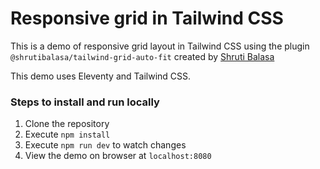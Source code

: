 # Responsive grid in Tailwind CSS

This is a demo of responsive grid layout in Tailwind CSS using the plugin `@shrutibalasa/tailwind-grid-auto-fit` created by [Shruti Balasa](https://twitter.com/shrutibalasa)

This demo uses Eleventy and Tailwind CSS.

### Steps to install and run locally

1. Clone the repository
2. Execute `npm install`
3. Execute `npm run dev` to watch changes
4. View the demo on browser at `localhost:8080`
